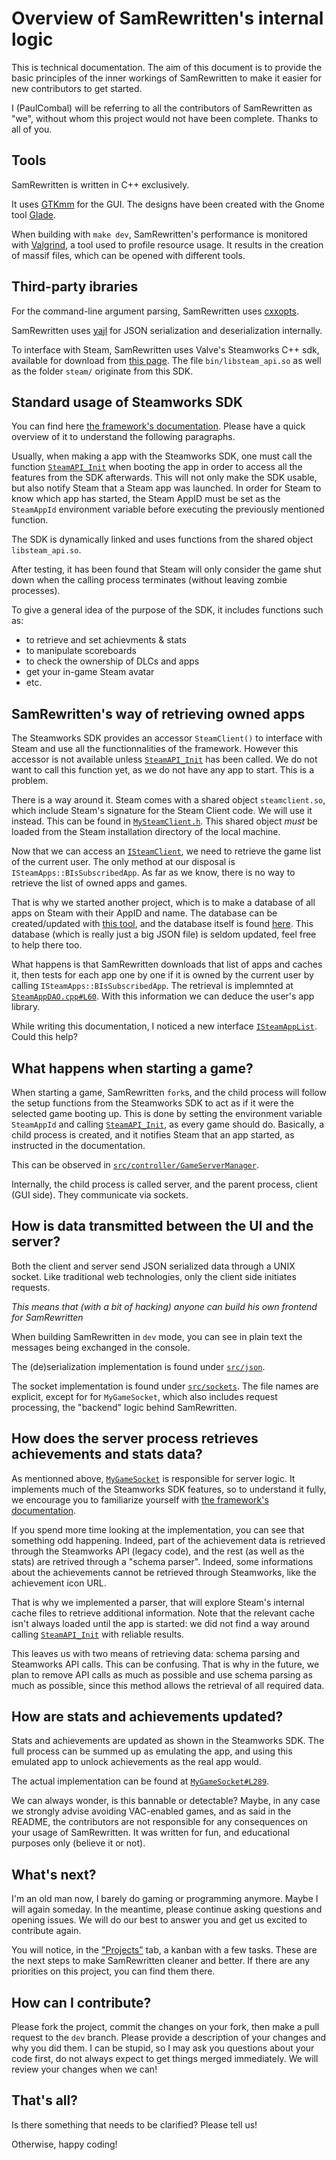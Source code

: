 Overview of SamRewritten's internal logic
===

This is technical documentation. The aim of this document is to provide the basic principles of the inner workings of SamRewritten to make it easier for new contributors to get started.

I (PaulCombal) will be referring to all the contributors of SamRewritten as "we", without whom this project would not have been complete. Thanks to all of you.

## Tools

SamRewritten is written in C++ exclusively. 

It uses [GTKmm](https://gtkmm.org/) for the GUI. The designs have been created with the Gnome tool [Glade](https://glade.gnome.org/). 

When building with `make dev`, SamRewritten's performance is monitored with [Valgrind](https://valgrind.org/), a tool used to profile resource usage. It results in the creation of massif files, which can be opened with different tools.

## Third-party ibraries

For the command-line argument parsing, SamRewritten uses [cxxopts](https://github.com/jarro2783/cxxopts).

SamRewritten uses [yajl](https://lloyd.github.io/yajl/) for JSON serialization and deserialization internally.

To interface with Steam, SamRewritten uses Valve's Steamworks C++ sdk, available for download from [this page](https://partner.steamgames.com/doc/sdk). The file `bin/libsteam_api.so` as well as the folder `steam/` originate from this SDK.

## Standard usage of Steamworks SDK

You can find here [the framework's documentation](https://partner.steamgames.com/doc/sdk/api). Please have a quick overview of it to understand the following paragraphs.

Usually, when making a app with the Steamworks SDK, one must call the function [`SteamAPI_Init`](https://partner.steamgames.com/doc/sdk/api#SteamAPI_Init) when booting the app in order to access all the features from the SDK afterwards. This will not only make the SDK usable, but also notify Steam that a Steam app was launched. In order for Steam to know which app has started, the Steam AppID must be set as the `SteamAppId` environment variable before executing the previously mentioned function. 

The SDK is dynamically linked and uses functions from the shared object `libsteam_api.so`.

After testing, it has been found that Steam will only consider the game shut down when the calling process terminates (without leaving zombie processes).

To give a general idea of the purpose of the SDK, it includes functions such as:
* to retrieve and set achievments & stats
* to manipulate scoreboards
* to check the ownership of DLCs and apps
* get your in-game Steam avatar
* etc.

## SamRewritten's way of retrieving owned apps

The Steamworks SDK provides an accessor `SteamClient()` to interface with Steam and use all the functionnalities of the framework. However this accessor is not available unless [`SteamAPI_Init`](https://partner.steamgames.com/doc/sdk/api#SteamAPI_Init) has been called. We do not want to call this function yet, as we do not have any app to start. This is a problem.

There is a way around it. Steam comes with a shared object `steamclient.so`, which include Steam's signature for the Steam Client code. We will use it instead. This can be found in [`MySteamClient.h`](https://github.com/PaulCombal/SamRewritten/blob/master/src/controller/MySteamClient.h). This shared object *must* be loaded from the Steam installation directory of the local machine.

Now that we can access an [`ISteamClient`](https://partner.steamgames.com/doc/api/ISteamClient), we need to retrieve the game list of the current user. The only method at our disposal is `ISteamApps::BIsSubscribedApp`. As far as we know, there is no way to retrieve the list of owned apps and games.

That is why we started another project, which is to make a database of all apps on Steam with their AppID and name. The database can be created/updated with [this tool](https://github.com/PaulCombal/SteamAppsList), and the database itself is found [here](https://github.com/PaulCombal/SteamAppsListDumps). This database (which is really just a big JSON file) is seldom updated, feel free to help there too.

What happens is that SamRewritten downloads that list of apps and caches it, then tests for each app one by one if it is owned by the current user by calling `ISteamApps::BIsSubscribedApp`. The retrieval is implemnted at [`SteamAppDAO.cpp#L60`](https://github.com/PaulCombal/SamRewritten/blob/master/src/controller/SteamAppDAO.cpp#L60). With this information we can deduce the user's app library.

While writing this documentation, I noticed a new interface [`ISteamAppList`](https://github.com/Facepunch/Facepunch.Steamworks/blob/master/Generator/steam_sdk/isteamapplist.h). Could this help?

## What happens when starting a game?

When starting a game, SamRewritten `fork`s, and the child process will follow the setup functions from the Steamworks SDK to act as if it were the selected game booting up. This is done by setting the environment variable `SteamAppId` and calling [`SteamAPI_Init`](https://partner.steamgames.com/doc/sdk/api#SteamAPI_Init), as every game should do. Basically, a child process is created, and it notifies Steam that an app started, as instructed in the documentation.

This can be observed in [`src/controller/GameServerManager`](https://github.com/PaulCombal/SamRewritten/blob/master/src/controller/GameServerManager.cpp).

Internally, the child process is called server, and the parent process, client (GUI side). They communicate via sockets.

## How is data transmitted between the UI and the server?

Both the client and server send JSON serialized data through a UNIX socket. Like traditional web technologies, only the client side initiates requests.

*This means that (with a bit of hacking) anyone can build his own frontend for SamRewritten*

When building SamRewritten in `dev` mode, you can see in plain text the messages being exchanged in the console.

The (de)serialization implementation is found under [`src/json`](https://github.com/PaulCombal/SamRewritten/tree/master/src/json).

The socket implementation is found under [`src/sockets`](https://github.com/PaulCombal/SamRewritten/tree/master/src/sockets). The file names are explicit, except for for `MyGameSocket`, which also includes request processing, the "backend" logic behind SamRewritten.

## How does the server process retrieves achievements and stats data?

As mentionned above, [`MyGameSocket`](https://github.com/PaulCombal/SamRewritten/blob/master/src/sockets/MyGameSocket.cpp) is responsible for server logic. It implements much of the Steamworks SDK features, so to understand it fully, we encourage you to familiarize yourself with [the framework's documentation](https://partner.steamgames.com/doc/sdk/api).

If you spend more time looking at the implementation, you can see that something odd happening. Indeed, part of the achievement data is retrieved through the Steamworks API (legacy code), and the rest (as well as the stats) are retrived through a "schema parser". Indeed, some informations about the achievements cannot be retrieved through Steamworks, like the achievement icon URL.

That is why we implemented a parser, that will explore Steam's internal cache files to retrieve additional information. Note that the relevant cache isn't always loaded until the app is started: we did not find a way around calling [`SteamAPI_Init`](https://partner.steamgames.com/doc/sdk/api#SteamAPI_Init) with reliable results. 

This leaves us with two means of retrieving data: schema parsing and Steamworks API calls. This can be confusing. That is why in the future, we plan to remove API calls as much as possible and use schema parsing as much as possible, since this method allows the retrieval of all required data.

## How are stats and achievements updated?

Stats and achievements are updated as shown in the Steamworks SDK. The full process can be summed up as emulating the app, and using this emulated app to unlock achievements as the real app would.

The actual implementation can be found at [`MyGameSocket#L289`](https://github.com/PaulCombal/SamRewritten/tree/master/src/json).

We can always wonder, is this bannable or detectable? Maybe, in any case we strongly advise avoiding VAC-enabled games, and as said in the README, the contributors are not responsible for any consequences on your usage of SamRewritten. It was written for fun, and educational purposes only (believe it or not).

## What's next?

I'm an old man now, I barely do gaming or programming anymore. Maybe I will again someday. In the meantime, please continue asking questions and opening issues. We will do our best to answer you and get us excited to contribute again.

You will notice, in the ["Projects"](https://github.com/PaulCombal/SamRewritten/projects/1) tab, a kanban with a few tasks. These are the next steps to make SamRewritten cleaner and better. If there are any priorities on this project, you can find them there.

## How can I contribute?

Please fork the project, commit the changes on your fork, then make a pull request to the `dev` branch. Please provide a description of your changes and why you did them. I can be stupid, so I may ask you questions about your code first, do not always expect to get things merged immediately. We will review your changes when we can!

## That's all?

Is there something that needs to be clarified? Please tell us!

Otherwise, happy coding!
